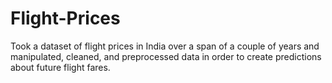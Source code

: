 # Flight-Prices

Took a dataset of flight prices in India over a span of a couple of years and manipulated, cleaned, and preprocessed data in order to create predictions about future flight fares. 

